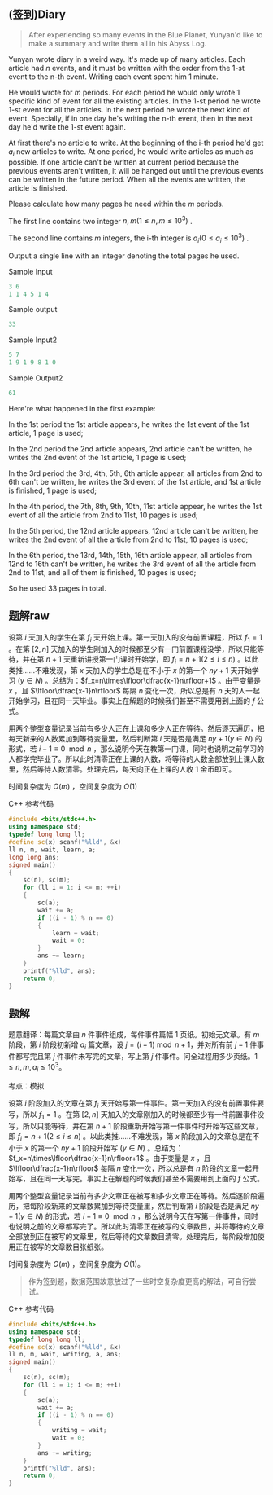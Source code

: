 ## (签到)Diary

> After experiencing so many events in the Blue Planet, Yunyan'd like to make a summary and write them all in his Abyss Log.

Yunyan wrote diary in a weird way. It's made up of many articles. Each article had $n$ events, and it must be written with the order from the 1-st event to the n-th event. Writing each event spent him $1$ minute. 

He would wrote for $m$ periods. For each period he would only wrote $1$ specific kind of event for all the existing articles. In the 1-st period he wrote 1-st event for all the articles. In the next period he wrote the next kind of event. Specially, if in one day he's writing the n-th event, then in the next day he'd write the 1-st event again. 

At first there's no article to write. At the beginning of the i-th period he'd get $a_i$ new articles to write. At one period, he would write articles as much as possible. If one article can't be written at current period because the previous events aren't written, it will be hanged out until the previous events can be written in the future period. When all the events are written, the article is finished. 

Please calculate how many pages he need within the $m$ periods.



The first line contains two integer $n,m(1\le n,m\le10^3)$ .

The second line contains $m$ integers, the i-th integer is $a_i(0\le a_i\le10^3)$ .



Output a single line with an integer denoting the total pages he used.



Sample Input

```c++
3 6
1 1 4 5 1 4
```

Sample output

```c++
33
```



Sample Input2

```c++
5 7
1 9 1 9 8 1 0
```

Sample Output2

```c++
61
```

Here're what happened in the first example:

In the 1st period the 1st article appears, he writes the 1st event of the 1st article, 1 page is used; 

In the 2nd period the 2nd article appears, 2nd article can't be written, he writes the 2nd event of the 1st article, 1 page is used; 

In the 3rd period the 3rd, 4th, 5th, 6th article appear, all articles from 2nd to 6th can't be written, he writes the 3rd event of the 1st article, and 1st article is finished, 1 page is used;

In the 4th period, the 7th, 8th, 9th, 10th, 11st article appear, he writes the 1st event of all the article from 2nd to 11st, 10 pages is used;

In the 5th period, the 12nd article appears, 12nd article can't be written, he writes the 2nd event of all the article from 2nd to 11st, 10 pages is used;

In the 6th period, the 13rd, 14th, 15th, 16th article appear, all articles from 12nd to 16th can't be written, he writes the 3rd event of all the article from 2nd to 11st, and all of them is finished, 10 pages is used;

So he used 33 pages in total.





## 题解raw

设第 $i$ 天加入的学生在第 $f_i$ 天开始上课。第一天加入的没有前置课程，所以 $f_1=1$ 。在第 $[2,n]$ 天加入的学生刚加入的时候都至少有一门前置课程没学，所以只能等待，并在第 $n+1$ 天重新讲授第一门课时开始学，即 $f_i=n+1(2\le i\le n)$ 。以此类推……不难发现，第 $x$ 天加入的学生总是在不小于 $x$ 的第一个 $ny+1$ 天开始学习 $(y\in N)$ 。总结为：$f_x=n\times\lfloor\dfrac{x-1}n\rfloor+1$ 。由于变量是 $x$ ，且 $\lfloor\dfrac{x-1}n\rfloor$ 每隔 $n$ 变化一次，所以总是有 $n$ 天的人一起开始学习，且在同一天毕业。事实上在解题的时候我们甚至不需要用到上面的 $f$ 公式。

用两个整型变量记录当前有多少人正在上课和多少人正在等待。然后逐天遍历，把每天新来的人数累加到等待变量里，然后判断第 $i$ 天是否是满足 $ny+1(y\in N)$ 的形式，若 $i-1\equiv0\mod n$ ，那么说明今天在教第一门课，同时也说明之前学习的人都学完毕业了。所以此时清零正在上课的人数，将等待的人数全部放到上课人数里，然后等待人数清零。处理完后，每天向正在上课的人收 $1$ 金币即可。

时间复杂度为 $O(m)$ ，空间复杂度为 $O(1)$

C++ 参考代码

```c++
#include <bits/stdc++.h>
using namespace std;
typedef long long ll;
#define sc(x) scanf("%lld", &x)
ll n, m, wait, learn, a;
long long ans;
signed main()
{
    sc(n), sc(m);
    for (ll i = 1; i <= m; ++i)
    {
        sc(a);
        wait += a;
        if ((i - 1) % n == 0)
        {
            learn = wait;
            wait = 0;
        }
        ans += learn;
    }
    printf("%lld", ans);
    return 0;
}
```



## 题解

题意翻译：每篇文章由 $n$ 件事件组成，每件事件篇幅 $1$ 页纸。初始无文章。有 $m$ 阶段，第 $i$ 阶段初新增 $a_i$ 篇文章，设 $j=(i-1)\bmod n+1$，并对所有前 $j-1$ 件事件都写完且第 $j$ 件事件未写完的文章，写上第 $j$ 件事件。问全过程用多少页纸。$1\le n,m,a_i\le10^3$。



考点：模拟

设第 $i$ 阶段加入的文章在第 $f_i$ 天开始写第一件事件。第一天加入的没有前置事件要写，所以 $f_1=1$ 。在第 $[2,n]$ 天加入的文章刚加入的时候都至少有一件前置事件没写，所以只能等待，并在第 $n+1$ 阶段重新开始写第一件事件时开始写这些文章，即 $f_i=n+1(2\le i\le n)$ 。以此类推……不难发现，第 $x$ 阶段加入的文章总是在不小于 $x$ 的第一个 $ny+1$ 阶段开始写 $(y\in N)$ 。总结为：$f_x=n\times\lfloor\dfrac{x-1}n\rfloor+1$ 。由于变量是 $x$ ，且 $\lfloor\dfrac{x-1}n\rfloor$ 每隔 $n$ 变化一次，所以总是有 $n$ 阶段的文章一起开始写，且在同一天写完。事实上在解题的时候我们甚至不需要用到上面的 $f$ 公式。

用两个整型变量记录当前有多少文章正在被写和多少文章正在等待。然后逐阶段遍历，把每阶段新来的文章数累加到等待变量里，然后判断第 $i$ 阶段是否是满足 $ny+1(y\in N)$ 的形式，若 $i-1\equiv0\mod n$ ，那么说明今天在写第一件事件，同时也说明之前的文章都写完了。所以此时清零正在被写的文章数目，并将等待的文章全部放到正在被写的文章里，然后等待的文章数目清零。处理完后，每阶段增加使用正在被写的文章数目张纸张。

时间复杂度为 $O(m)$ ，空间复杂度为 $O(1)$。

> 作为签到题，数据范围故意放过了一些时空复杂度更高的解法，可自行尝试。

C++ 参考代码

```c++
#include <bits/stdc++.h>
using namespace std;
typedef long long ll;
#define sc(x) scanf("%lld", &x)
ll n, m, wait, writing, a, ans;
signed main()
{
    sc(n), sc(m);
    for (ll i = 1; i <= m; ++i)
    {
        sc(a);
        wait += a;
        if ((i - 1) % n == 0)
        {
            writing = wait;
            wait = 0;
        }
        ans += writing;
    }
    printf("%lld", ans);
    return 0;
}
```

